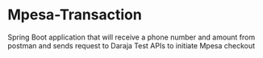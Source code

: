 # Mpesa-Transaction
Spring Boot application that will receive a phone number and amount from postman and sends request to Daraja Test APIs to initiate Mpesa checkout
